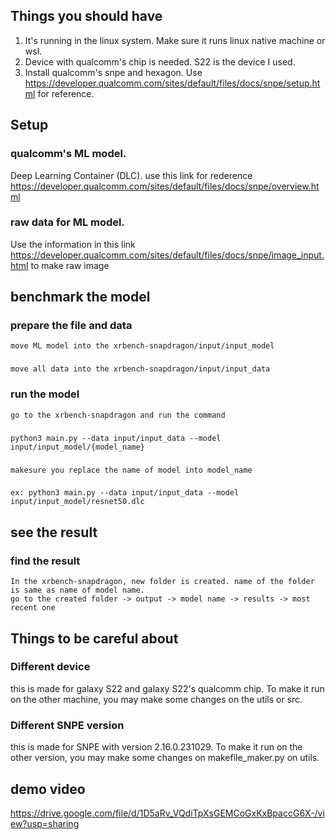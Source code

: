 ## Things you should have
1. It's running in the linux system. Make sure it runs linux native machine or wsl.
2. Device with qualcomm's chip is needed. S22 is the device I used.
3. Install qualcomm's snpe and hexagon. Use https://developer.qualcomm.com/sites/default/files/docs/snpe/setup.html for reference.

## Setup
  ### qualcomm's ML model. 
Deep Learning Container (DLC).
use this link for rederence https://developer.qualcomm.com/sites/default/files/docs/snpe/overview.html

  ### raw data for ML model.
Use the information in this link https://developer.qualcomm.com/sites/default/files/docs/snpe/image_input.html
to make raw image

## benchmark the model
  ### prepare the file and data
    move ML model into the xrbench-snapdragon/input/input_model
  ###
    move all data into the xrbench-snapdragon/input/input_data

  ### run the model
    go to the xrbench-snapdragon and run the command 
  ###
    python3 main.py --data input/input_data --model input/input_model/{model_name}
  ###
    makesure you replace the name of model into model_name
  ###
    ex: python3 main.py --data input/input_data --model input/input_model/resnet50.dlc

## see the result
  ### find the result
    In the xrbench-snapdragon, new folder is created. name of the folder is same as name of model name.
    go to the created folder -> output -> model name -> results -> most recent one

## Things to be careful about
  ### Different device
  this is made for galaxy S22 and galaxy S22's qualcomm chip. To make it run on the other machine, you may make some changes on the utils or src.

  ### Different SNPE version
  this is made for SNPE with version 2.16.0.231029. To make it run on the other version, you may make some changes on makefile_maker.py on utils.

## demo video
  https://drive.google.com/file/d/1D5aRv_VQdiTpXsGEMCoGxKxBpaccG6X-/view?usp=sharing
  

